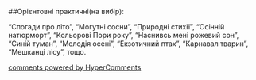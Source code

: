 <div id="hypercomments_widget" class="js-hypercomments-widget invisible"></div>

##Орієнтовні практичні(на вибір):

“Спогади про літо”, “Могутні сосни”,  “Природні стихії”, “Осінній натюрморт”, “Кольорові Пори року”, “Наснивсь мені рожевий сон”, “Синій туман”, “Мелодія осені”, “Екзотичний птах”, “Карнавал тварин”, “Мешканці лісу”, тощо. 

<div class="js-hypercomments-container">
    <a href="http://hypercomments.com" class="hc-link" title="comments widget">comments powered by HyperComments</a>
</div>